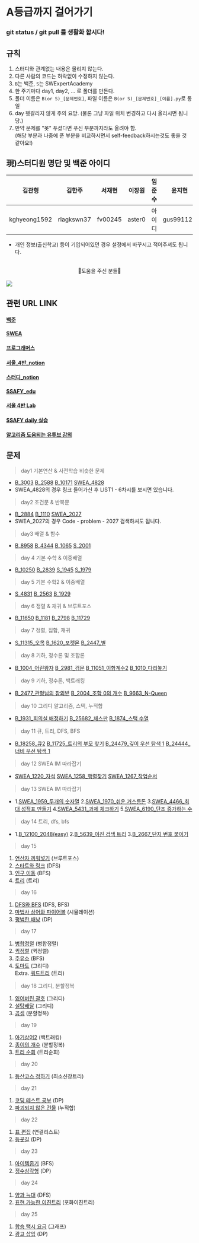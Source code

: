 #  A등급까지 걸어가기

### git status / git pull 를 생활화 합시다!

## 규칙
1. 스터디와 관계없는 내용은 올리지 않는다.
2. 다른 사람의 코드는 허락없이 수정하지 않는다.
3. `B`는 백준, `S`는 SWExpertAcademy 
4. 한 주기마다 day1, day2, ... 로 폴더를 만든다.
5. 폴더 이름은 `B(or S)_[문제번호]`, 파일 이름은 `B(or S)_[문제번호]_[이름].py`로 통일
6. day 헷갈리지 않게 주의 요망. (물론 그냥 파일 위치 변경하고 다시 올리시면 됩니당.)
7. 만약 문제를 "못" 푸셨다면 푸신 부분까지라도 올려야 함.<br>
  (해당 부분과 나중에 푼 부분을 비교하시면서 self-feedback하시는것도 좋을 것 같아요!)

## 現)스터디원 명단 및 백준 아이디
|김관형|김한주|서재현|이장원|임준수|윤지현|문요환|   
|:---:|:---:|:---:|:---:|:---:|:---:|:---:|
|kghyeong1592|rlagkswn37|fv00245|aster0|아이디|gus991121|ansdy9600|  
- 개인 정보(출신학교) 등이 기입되어있던 경우 설정에서 바꾸시고 적어주셔도 됩니다.

<br>

<center>🙏도움을 주신 분들🙏</center>
<br>
<a href="https://github.com/SSAFY-9-S4-STUDY/SWEAB/graphs/contributors">
  <img src="https://contrib.rocks/image?repo=SSAFY-9-S4-STUDY/SWEAB" />
</a>

<br>

## 관련 URL LINK
#### [백준](https://www.acmicpc.net/)
#### [SWEA](https://swexpertacademy.com/main/main.do)
#### [프로그래머스](https://programmers.co.kr/)
#### [서울_4반_notion](https://www.notion.so/hg-edu/4-08695be2b177463ea947c74f81ee8f49)
#### [스터디_notion](https://www.notion.so/34a5043cb73440378a1015001f705846?v=49e3512734994ce6b2c41f01a9706f9a)
#### [SSAFY_edu](https://edu.ssafy.com/)
#### [서울 4반 Lab](https://lab.ssafy.com/s09/a04)
#### [SSAFY daily 실습](https://project.ssafy.com/home)
#### [알고리즘 도움되는 유튜브 강의](https://www.youtube.com/watch?v=2zjoKjt97vQ&list=PLRx0vPvlEmdAghTr5mXQxGpHjWqSz0dgC&index=1)
  
## 문제

> day1 기본연산 & 사전학습 비슷한 문제
- [B_3003](https://www.acmicpc.net/problem/3003) [B_2588](https://www.acmicpc.net/problem/2588) [B_10171](https://www.acmicpc.net/problem/10171) [SWEA_4828](https://swexpertacademy.com/main/learn/course/subjectList.do?courseId=AVuPDN86AAXw5UW6)
- SWEA_4828의 경우 링크 들어가신 후 LIST1 - 6차시를 보시면 있습니다.

> day2 조건문 & 반복문
- [B_2884](https://www.acmicpc.net/problem/2884) [B_1110](https://www.acmicpc.net/problem/1110) [SWEA_2027](https://swexpertacademy.com/main/code/problem/problemList.do?contestProbId=&categoryId=&categoryType=&problemTitle=2027&orderBy=FIRST_REG_DATETIME&selectCodeLang=ALL&select-1=&pageSize=10&pageIndex=1)
- SWEA_2027의 경우 Code - problem - 2027 검색하셔도 됩니다.

> day3 배열 & 함수
- [B_8958](https://www.acmicpc.net/problem/8958) [B_4344](https://www.acmicpc.net/problem/4344) [B_1065](https://www.acmicpc.net/problem/1065) [S_2001](https://swexpertacademy.com/main/code/problem/problemDetail.do?problemLevel=2&contestProbId=AV5PzOCKAigDFAUq&categoryId=AV5PzOCKAigDFAUq&categoryType=CODE&problemTitle=&orderBy=FIRST_REG_DATETIME&selectCodeLang=ALL&select-1=2&pageSize=10&pageIndex=1)

> day 4 기본 수학 & 이중배열
- [B_10250](https://www.acmicpc.net/problem/10250) [B_2839](https://www.acmicpc.net/problem/2839) [S_1945](https://swexpertacademy.com/main/code/problem/problemDetail.do?problemLevel=2&contestProbId=AV5Pl0Q6ANQDFAUq&categoryId=AV5Pl0Q6ANQDFAUq&categoryType=CODE&problemTitle=&orderBy=FIRST_REG_DATETIME&selectCodeLang=ALL&select-1=2&pageSize=10&pageIndex=2) [S_1979](https://swexpertacademy.com/main/code/problem/problemDetail.do?problemLevel=2&contestProbId=AV5PuPq6AaQDFAUq&categoryId=AV5PuPq6AaQDFAUq&categoryType=CODE&problemTitle=&orderBy=FIRST_REG_DATETIME&selectCodeLang=ALL&select-1=2&pageSize=10&pageIndex=1)

> day 5 기본 수학2 & 이중배열
- [S_4831](https://swexpertacademy.com/main/learn/course/subjectDetail.do?courseId=AVuPDN86AAXw5UW6&subjectId=AWOVFCzaqeUDFAWg) [B_2563](https://www.acmicpc.net/problem/2563) [B_1929](https://www.acmicpc.net/problem/1929)

> day 6 정렬 & 재귀 & 브루트포스
- [B_11650](https://www.acmicpc.net/problem/11650) [B_1181](https://www.acmicpc.net/problem/1181) [B_2798](https://www.acmicpc.net/problem/2798) [B_11729](https://www.acmicpc.net/problem/11729)

> day 7 정렬, 집합, 재귀
- [S_11315_오목](https://swexpertacademy.com/main/code/problem/problemDetail.do?contestProbId=AXaSUPYqPYMDFASQ&categoryId=AXaSUPYqPYMDFASQ&categoryType=CODE&problemTitle=11315&orderBy=FIRST_REG_DATETIME&selectCodeLang=ALL&select-1=&pageSize=10&pageIndex=1) [B_1620_포켓몬](https://www.acmicpc.net/problem/1620) [B_2447_별](https://www.acmicpc.net/problem/2447)

> day 8 기하, 정수론 및 조합론
- [B_1004_어린왕자](https://www.acmicpc.net/problem/1004) [B_2981_검문](https://www.acmicpc.net/problem/2981) [B_11051_이항계수2](https://www.acmicpc.net/problem/11051) [B_1010_다리놓기](https://www.acmicpc.net/problem/1010)

> day 9 기하, 정수론, 백트래킹
- [B_2477_관형님의 참외밭](https://www.acmicpc.net/problem/2477) [B_2004_조합 0의 개수](https://www.acmicpc.net/problem/2004) [B_9663_N-Queen](https://www.acmicpc.net/problem/9663)

> day 10 그리디 알고리즘, 스택, 누적합  
- [B_1931_회의실 배정하기](https://www.acmicpc.net/problem/1931) [B_25682_체스판](https://www.acmicpc.net/problem/25682) [B_1874_스택 수열](https://www.acmicpc.net/problem/1874)

> day 11 큐, 트리, DFS, BFS
- [B_18258_큐2](https://www.acmicpc.net/problem/18258) [B_11725_트리의 부모 찾기](https://www.acmicpc.net/problem/11725) [B_24479_깊이 우선 탐색 1](https://www.acmicpc.net/problem/24479) [B_24444_너비 우선 탐색 1](https://www.acmicpc.net/problem/24444)

> day 12 SWEA IM 따라잡기
- [SWEA_1220_자석](https://swexpertacademy.com/main/code/problem/problemDetail.do?contestProbId=AV14hwZqABsCFAYD) [SWEA_1258_행렬찾기](https://swexpertacademy.com/main/code/problem/problemDetail.do?contestProbId=AV18LoAqItcCFAZN) [SWEA_1267_작업순서](https://swexpertacademy.com/main/code/problem/problemDetail.do?contestProbId=AV18TrIqIwUCFAZN)

> day 13 SWEA IM 따라잡기
- 1.[SWEA_1959_두개의 숫자열](https://swexpertacademy.com/main/code/problem/problemDetail.do?contestProbId=AV5PpoFaAS4DFAUq) 2.[SWEA_1970_쉬운 거스름돈](https://swexpertacademy.com/main/code/problem/problemDetail.do?contestProbId=AV5PsIl6AXIDFAUq) 3.[SWEA_4466_최대 성적표 만들기](https://swexpertacademy.com/main/code/problem/problemDetail.do?contestProbId=AWOUfCJ6qVMDFAWg) 4.[SWEA_5431_과제 체크하기](https://swexpertacademy.com/main/code/problem/problemDetail.do?contestProbId=AWVl3rWKDBYDFAXm) 5.[SWEA_6190_단조 증가하는 수](https://swexpertacademy.com/main/code/problem/problemDetail.do?contestProbId=AWcPjEuKAFgDFAU4)

> day 14 트리, dfs, bfs
- 1.[B_12100_2048(easy)](https://www.acmicpc.net/problem/12100) 2.[B_5639_이진 검색 트리](https://www.acmicpc.net/problem/5639) 3.[B_2667_단지 번호 붙이기](https://www.acmicpc.net/problem/2667)

> day 15
1. [연산자 끼워넣기](https://www.acmicpc.net/problem/14888) (브루트포스)
2. [스타트와 링크](https://www.acmicpc.net/problem/14889) (DFS)
3. [인구 이동](https://www.acmicpc.net/problem/16234) (BFS)
4. [트리](https://www.acmicpc.net/problem/4803) (트리) 

> day 16
1. [DFS와 BFS](https://www.acmicpc.net/problem/1260) (DFS, BFS)
2. [마법사 상어와 파이어볼](https://www.acmicpc.net/problem/20056) (시뮬레이션) 
3. [평범한 배낭](https://www.acmicpc.net/problem/12865) (DP)

> day 17
1. [병합정렬](https://swexpertacademy.com/main/learn/course/subjectDetail.do?courseId=AVuPDYSqAAbw5UW6&subjectId=AWUYFsQq11kDFAVT) (병합정렬)
2. [퀵정렬](https://swexpertacademy.com/main/learn/course/subjectDetail.do?courseId=AVuPDYSqAAbw5UW6&subjectId=AWUYFsQq11kDFAVT) (퀵정렬)
3. [주유소](https://www.acmicpc.net/problem/13305) (BFS)
4. [토마토](https://www.acmicpc.net/problem/7576) (그리디)  
Extra. [쿼드트리](https://www.acmicpc.net/problem/1992) (트리)

> day 18 그리디, 분할정복
1. [잃어버린 괄호](https://www.acmicpc.net/problem/1541) (그리디)
2. [설탕배달](https://www.acmicpc.net/problem/2839) (그리디)
3. [곱셈](https://www.acmicpc.net/problem/1629) (분할정복)

> day 19
1. [아기상어2](https://www.acmicpc.net/problem/17086) (백트래킹)
2. [종이의 개수](https://www.acmicpc.net/problem/1780) (분할정복)
3. [트리 순회](https://www.acmicpc.net/problem/1991) (트리순회)

> day 20
1. [등산코스 정하기](https://school.programmers.co.kr/learn/courses/30/lessons/118669) (최소신장트리)

> day 21
1. [코딩 테스트 공부](https://school.programmers.co.kr/learn/courses/30/lessons/118668) (DP)
2. [파괴되지 않은 건물](https://school.programmers.co.kr/learn/courses/30/lessons/92344) (누적합)

> day 22
1. [표 편집](https://school.programmers.co.kr/learn/courses/30/lessons/81303) (연결리스트)
2. [등굣길](https://school.programmers.co.kr/learn/courses/30/lessons/42898) (DP) 

> day 23
1. [아이템줍기](https://school.programmers.co.kr/learn/courses/30/lessons/87694) (BFS)
2. [정수삼각형](https://school.programmers.co.kr/learn/courses/30/lessons/43105) (DP)

> day 24
1. [양과 늑대](https://school.programmers.co.kr/learn/courses/30/lessons/92343) (DFS)
2. [표현 가능한 이진트리](https://school.programmers.co.kr/learn/courses/30/lessons/150367) (포화이진트리)

> day 25
1. [합승 택시 요금](https://school.programmers.co.kr/learn/courses/30/lessons/72413) (그래프)
2. [광고 삽입](https://school.programmers.co.kr/learn/courses/30/lessons/72414) (DP)